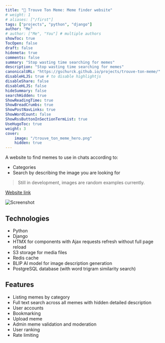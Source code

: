 ```yaml
---
title: "🔎 Trouve Ton Meme: Meme finder website"
# weight: 1
# aliases: ["/first"]
tags: ["projects", "python", "django"]
author: "Me"
# author: ["Me", "You"] # multiple authors
showToc: true
TocOpen: false
draft: false
hidemeta: true
comments: false
summary: "Stop wasting time searching for memes"
description: "Stop wasting time searching for memes"
canonicalURL: "https://gschurck.github.io/projects/trouve-ton-meme/"
disableHLJS: true # to disable highlightjs
disableShare: false
disableHLJS: false
hideSummary: false
searchHidden: true
ShowReadingTime: true
ShowBreadCrumbs: true
ShowPostNavLinks: true
ShowWordCount: false
ShowRssButtonInSectionTermList: true
UseHugoToc: true
weight: 3
cover:
    image: "/trouve_ton_meme_hero.png"
    hidden: true
---
```


A website to find memes to use in chats according to:

- Categories
- Search by describing the image you are looking for

> Still in development, images are random examples currently.

[Website link](https://dev.trouvetonmeme.com)

![Screenshot](/trouve_ton_meme.png)

## Technologies

- Python
- Django
- HTMX for components with Ajax requests refresh without full page reload
- S3 storage for media files
- Redis cache
- BLIP AI model for image description generation
- PostgreSQL database (with word trigram similarity search)

## Features

- Listing memes by category
- Full text search across all memes with hidden detailed description
- User accounts
- Bookmarking
- Upload meme
- Admin meme validation and moderation
- User ranking
- Rate limiting
